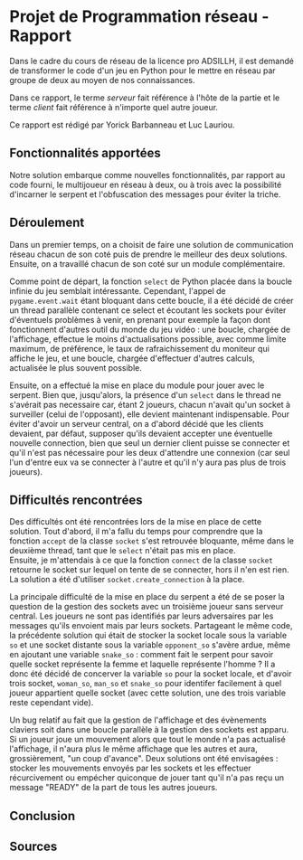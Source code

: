 # Projet de Programmation réseau - Rapport
Dans le cadre du cours de réseau de la licence pro ADSILLH, il est demandé de
transformer le code d'un jeu en Python pour le mettre en réseau par groupe de
deux au moyen de nos connaissances.

Dans ce rapport, le terme *serveur* fait référence à l'hôte de la partie et le
terme *client* fait référence à n'importe quel autre joueur.

Ce rapport est rédigé par Yorick Barbanneau et Luc Lauriou.

## Fonctionnalités apportées
Notre solution embarque comme nouvelles fonctionnalités, par rapport au code
fourni, le multijoueur en réseau à deux, ou à trois avec la possibilité
d'incarner le serpent et l'obfuscation des messages pour éviter la triche.

## Déroulement
Dans un premier temps, on a choisit de faire une solution de communication
réseau chacun de son coté puis de prendre le meilleur des deux solutions.
Ensuite, on a travaillé chacun de son coté sur un module complémentaire.

Comme point de départ, la fonction `select` de Python placée dans la boucle
infinie du jeu semblait intéressante. Cependant, l'appel de
`pygame.event.wait` étant bloquant dans cette boucle, il a été décidé de créer
un thread parallèle contenant ce select et écoutant les sockets pour éviter
d'éventuels problèmes à venir, en prenant pour exemple la façon dont
fonctionnent d'autres outil du monde du jeu vidéo : une boucle, chargée de
l'affichage, effectue le moins d'actualisations possible, avec comme limite
maximum, de préférence, le taux de rafraichissement du moniteur qui affiche le
jeu, et une boucle, chargée d'effectuer d'autres calculs, actualisée le plus
souvent possible.

Ensuite, on a effectué la mise en place du module pour jouer avec le serpent.
Bien que, jusqu'alors, la présence d'un `select` dans le thread ne s'avérait pas
necessaire car, étant 2 joueurs, chacun n'avait qu'un socket à surveiller (celui
de l'opposant), elle devient maintenant indispensable. Pour éviter d'avoir un
serveur central, on a d'abord décidé que les clients devaient, par défaut,
supposer qu'ils devaient accepter une éventuelle nouvelle connection, bien que
seul un dernier client puisse se connecter et qu'il n'est pas nécessaire pour
les deux d'attendre une connexion (car seul l'un d'entre eux va se connecter à
l'autre et qu'il n'y aura pas plus de trois joueurs).

## Difficultés rencontrées
Des difficultés ont été rencontrées lors de la mise en place de cette solution.
Tout d'abord, il m'a fallu du temps pour comprendre que la fonction `accept`
de la classe `socket` s'est retrouvée bloquante, même dans le deuxième thread,
tant que le `select` n'était pas mis en place.\
Ensuite, je m'attendais à ce que la fonction `connect` de la classe `socket`
retourne le socket sur lequel on tente de se connecter, hors il n'en est rien.
La solution a été d'utiliser `socket.create_connection` à la place.

La principale difficulté de la mise en place du serpent a été de se poser la
question de la gestion des sockets avec un troisième joueur sans serveur
central. Les joueurs ne sont pas identifiés par leurs adversaires par les
messages qu'ils envoient mais par leurs sockets. Partageant le même code, la
précédente solution qui était de stocker la socket locale sous la variable `so`
et une socket distante sous la variable `opponent_so` s'avère ardue, même en
ajoutant une variable `snake_so` : comment fait le serpent pour savoir quelle
socket représente la femme et laquelle représente l'homme ? Il a donc été décidé
de concerver la variable `so` pour la socket locale, et d'avoir trois socket,
`woman_so`, `man_so` et `snake_so` pour identifer facilement à quel joueur
appartient quelle socket (avec cette solution, une des trois variable reste
cependant vide).

Un bug relatif au fait que la gestion de l'affichage et des évènements claviers
soit dans une boucle parallèle à la gestion des sockets est apparu. Si un joueur
joue un mouvement alors que tout le monde n'a pas actualisé l'affichage, il
n'aura plus le même affichage que les autres et aura, grossièrement, "un coup
d'avance". Deux solutions ont été envisagées : stocker les mouvements envoyés
par les sockets et les effectuer récurcivement ou empécher quiconque de jouer
tant qu'il n'a pas reçu un message "READY" de la part de tous les autres
joueurs.

## Conclusion

## Sources
